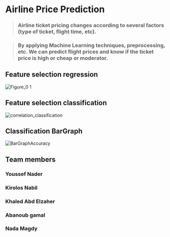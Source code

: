 # Airline Price Prediction

> ### Airline ticket pricing changes according to several factors (type of ticket, flight time, etc). <br>

> ### By applying Machine Learning techniques, preprocessing, etc. We can predict flight prices and know if the ticket price is high or cheap or moderator.

## Feature selection regression
![Figure_0 1](https://user-images.githubusercontent.com/73204292/168624930-5c1ef536-5b42-4809-8983-a71b7e0cc14d.png)

## Feature selection classification
![correlation_classification](https://user-images.githubusercontent.com/73204292/168625983-a2a67fc0-9722-4b91-8d70-19fe5ec75185.jpg)

## Classification BarGraph
![BarGraphAccuracy](https://user-images.githubusercontent.com/73204292/170810386-76bfeb5d-d984-4a6b-8cce-a69b8c1cfbd1.jpg)


## Team members
### Youssef Nader
### Kirolos Nabil
### Khaled Abd Elzaher
### Abanoub gamal
### Nada Magdy
